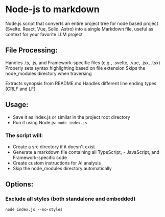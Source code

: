 # Node-js to markdown
Node.js script that converts an entire project tree for node based project (Svelte. React, Vue, Solid, Astro) into a single Markdown file, useful as context for your favorite LLM project

## File Processing:

Handles .ts, .js, and  Framework-specific files (e.g., .svelte, .vue, .jsx, .tsx)
Properly sets syntax highlighting based on file extension
Skips the node_modules directory when traversing

Extracts synopsis from README.md 
Handles different line ending types (CRLF and LF)

## Usage:
- Save it as index.js or similar in the project root directory
- Run it using Node.js: `node index.js`

### The script will:

- Create a src directory if it doesn't exist
- Generate a markdown file containing all TypeScript, - JavaScript, and Framework-specific code
- Create custom instructions for AI analysis
- Skip the node_modules directory automatically

## Options:
### Exclude all styles (both standalone and embedded)
`node index.js --no-styles`
